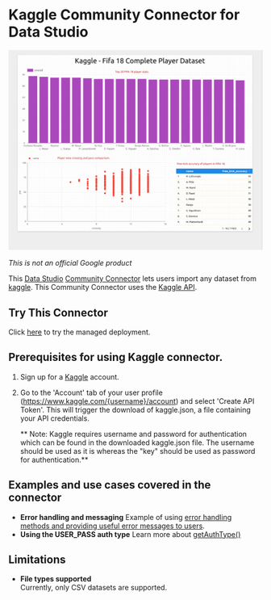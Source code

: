 # Kaggle Community Connector for Data Studio

![Screenshot](./KaggleSampleDataset.png?raw=true "Screenshot")

*This is not an official Google product*

This [Data Studio][datastudio] [Community Connector][community-connector] lets
users import any dataset from [kaggle][kaggle]. This Community Connector uses
the [Kaggle API][kaggle-api].

## Try This Connector

Click [here][managed-deployment] to try the managed deployment.

## Prerequisites for using Kaggle connector.
1. Sign up for a [Kaggle][kaggle] account.
1. Go to the 'Account' tab of your user profile
  (https://www.kaggle.com/{username}/account) and select 'Create API Token'. This will trigger the download of kaggle.json, a file containing your API credentials.

   ** Note: Kaggle requires username and password for authentication which can be found in the downloaded kaggle.json file. The username should be used as it is whereas the "key" should be used as password for authentication.** 

## Examples and use cases covered in the connector

- **Error handling and messaging** Example of using [error handling methods and
  providing useful error messages to users][error-handling].
- **Using the USER_PASS auth type** Learn more about
  [getAuthType()][getAuthType]

## Limitations

- **File types supported**</br> 
   Currently, only CSV datasets are supported.

[datastudio]: https://datastudio.google.com
[community-connector]: https://developers.google.com/datastudio/connector
[kaggle]: https://www.kaggle.com
[kaggle-api]: https://github.com/Kaggle/kaggle-api
[managed-deployment]: https://datastudio.google.com/datasources/create?connectorId=AKfycbz8WVuZI1FRHJM3g_ucqP-L7B9EIIPDsC9RofvZk1Xw-bD6p55SNjs7JudEsOYK1o2t
[error-handling]: https://developers.google.com/datastudio/connector/error-handling
[getAuthType]: https://devsite.googleplex.com/datastudio/connector/oauth2
